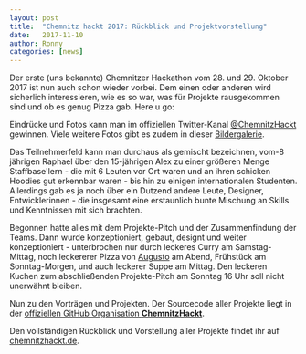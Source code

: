 ```yaml
---
layout: post
title:  "Chemnitz hackt 2017: Rückblick und Projektvorstellung"
date:   2017-11-10
author: Ronny
categories: [news]
---
```


Der erste (uns bekannte) Chemnitzer Hackathon vom 28. und 29. Oktober 2017 ist nun auch schon wieder vorbei. Dem einen oder anderen wird sicherlich interessieren, wie es so war, was für Projekte rausgekommen sind und ob es genug Pizza gab. Here u go:

Eindrücke und Fotos kann man im offiziellen Twitter-Kanal <a href="https://twitter.com/ChemnitzHackt">@ChemnitzHackt</a> gewinnen. Viele weitere Fotos gibt es zudem in dieser <a href="https://cloud.morrisjobke.de/apps/gallery/s/TwM4C1fM33UMM4q#">Bildergalerie</a>.

Das Teilnehmerfeld kann man durchaus als gemischt bezeichnen, vom-8 jährigen Raphael über den 15-jährigen Alex zu einer größeren Menge Staffbase'lern - die mit 6 Leuten vor Ort waren und an ihren schicken Hoodies gut erkennbar waren - bis hin zu einigen internationalen Studenten. Allerdings gab es ja noch über ein Dutzend andere Leute,  Designer, Entwicklerinnen - die insgesamt eine erstaunlich bunte Mischung an Skills und Kenntnissen mit sich brachten.

Begonnen hatte alles mit dem Projekte-Pitch und der Zusammenfindung der Teams. Dann wurde konzeptioniert, gebaut, designt und weiter konzeptioniert - unterbrochen nur durch leckeres Curry am Samstag-Mittag, noch leckererer Pizza von <a href="https://www.augusto.pizza/pizzen">Augusto</a> am Abend, Frühstück am Sonntag-Morgen, und auch leckerer Suppe am Mittag. Den leckeren Kuchen zum abschließenden Projekte-Pitch am Sonntag 16 Uhr soll nicht unerwähnt bleiben.

Nun zu den Vorträgen und Projekten. Der Sourcecode aller Projekte liegt in der <a href="https://github.com/chemnitzHackt/">offiziellen GitHub Organisation <strong>ChemnitzHackt</strong></a>.

Den vollständigen Rückblick und Vorstellung aller Projekte findet ihr  auf <a href="http://chemnitzhackt.de/">chemnitzhackt.de</a>.